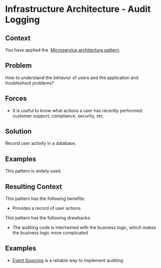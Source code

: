[comment]: [Architecture](ReadMe.MD)

Infrastructure Architecture - Audit Logging
=========================================

Context
-------

You have applied the  [Microservice architecture pattern](https://microservices.io/patterns/microservices.html).

Problem
-------

How to understand the behavior of users and the application and troubleshoot problems?

Forces
------

-   It is useful to know what actions a user has recently performed: customer support, compliance, security, etc.

Solution
--------

Record user activity in a database.

Examples
--------

This pattern is widely used.

Resulting Context
-----------------

This pattern has the following benefits:

-   Provides a record of user actions

This pattern has the following drawbacks:

-   The auditing code is intertwined with the business logic, which makes the business logic more complicated

Examples
--------

-   [Event
    Sourcing](https://microservices.io/patterns/data/event-sourcing.html) is a reliable way to implement auditing

